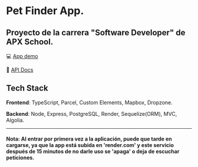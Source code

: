 # Pet Finder App.

## Proyecto de la carrera "Software Developer" de APX School.

:computer: [App demo](https://pet-finder-app-muig.onrender.com)

:scroll: [API Docs](https://documenter.getpostman.com/view/25956902/2s9XxsWcWk)


## Tech Stack
**Frontend**: TypeScript, Parcel, Custom Elements, Mapbox, Dropzone.

**Backend**: Node, Express, PostgreSQL, Render, Sequelize(ORM), MVC, Algolia.

_ _ _

#### Nota: Al entrar por primera vez a la aplicación, puede que tarde en cargarse, ya que la app está subida en 'render.com' y este servicio después de 15 minutos de no darle uso se 'apaga' o deja de escuchar peticiones.
